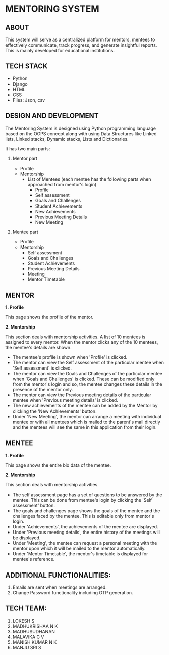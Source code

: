 # MENTORING SYSTEM

## ABOUT

This system will serve as a centralized platform for mentors, mentees to effectively communicate, track progress, and generate insightful reports. This is mainly developed for educational institutions.

## TECH STACK

- Python
- Django
- HTML
- CSS
- Files: Json, csv

## DESIGN AND DEVELOPMENT

The Mentoring System is designed using Python programming language based on the OOPS concept along with using Data Structures like Linked lists, Linked stacks, Dynamic stacks, Lists and Dictionaries. 

It has two main parts:

1. Mentor part
   - Profile
   - Mentorship
     - List of Mentees (each mentee has the following parts when approached from mentor's login)
       - Profile
       - Self assessment
       - Goals and Challenges
       - Student Achievements
       - New Achievements
       - Previous Meeting Details
       - New Meeting
         
2. Mentee part
   - Profile
   - Mentorship
     - Self assessment
     - Goals and Challenges
     - Student Achievements
     - Previous Meeting Details
     - Meeting
     - Mentor Timetable 

## MENTOR

**1. Profile**

This page shows the profile of the mentor. 

**2. Mentorship**

This section deals with mentorship activities. A list of 10 mentees is assigned to every mentor. When the mentor clicks any of the 10 mentees, the mentee's details are shown.

- The mentee's profile is shown when 'Profile' is clicked.
- The mentor can view the Self assessment of the particular mentee when 'Self assessment' is clicked.
- The mentor can view the Goals and Challenges of the particular mentee when 'Goals and Challenges' is clicked. These can be modified only from the mentor's login and so, the mentee changes these details in the presence of the mentor only.
- The mentor can view the Previous meeting details of the particular mentee when 'Previous meeting details' is clicked.
- The new achievements of the mentee can be added by the Mentor by clicking the 'New Achievements' button.
- Under 'New Meeting', the mentor can arrange a meeting with individual mentee or with all mentees which is mailed to the parent's mail directly and the mentees will see the same in this application from their login.

## MENTEE

**1. Profile**

This page shows the entire bio data of the mentee.

**2. Mentorship**

This section deals with mentorship activities.

- The self assessment page has a set of questions to be answered by the mentee. This can be done from mentee's login by clicking the 'Self assessment' button.
- The goals and challenges page shows the goals of the mentee and the challenges faced by the mentee. This is editable only from mentor's login.
- Under 'Achievements', the achievements of the mentee are displayed.
- Under 'Previous meeting details', the entire history of the meetings will be displayed.
- Under 'Meeting', the mentee can request a personal meeting with the mentor upon which it will be mailed to the mentor automatically.
- Under 'Mentor Timetable', the mentor's timetable is displayed for mentee's reference.

## ADDITIONAL FUNCTIONALITIES:

1. Emails are sent when meetings are arranged.
2. Change Password functionality including OTP generation.

## TECH TEAM:

1. LOKESH S
2. MADHUKRISHAA N K
3. MADHUSUDHANAN
4. MALAVIKA C V
5. MANISH KUMAR N K
6. MANJU SRI S
